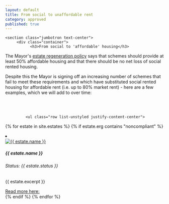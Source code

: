 ```yaml
---
layout: default
title: From social to unaffordable rent 
category: approved
published: true
---
```


<div class="col">



    <section class="jumbotron text-center">
	     <div class="container">
	           <h3>From social to 'affordable' housing</h3>
<p class="lead text-muted" align="left">
The Mayor's <a href="http://estatewatch.london/guide/#headingOne">estate regeneration policy</a> says that schemes should provide at least 50% affordable housing and that there should be no net loss of social rented housing.

Despite this the Mayor is signing off an increasing number of schemes that fail to meet these requirements and which have substituted social rented housing for affordable rent (i.e. up to 80% market rent) - here are a few examples, which we will add to over time: 
</p>
				
				 
<br>
<br>


             <ul class="row list-unstyled justify-content-center">
{% for estate in site.estates %}
{% if estate.erg contains "noncompliant" %}
                <li class="col-5" data-aos="fade-up">
                  <div class="card card-sm">
                    <a href="{{ estate.url }}">
                      <img class="card-img-top" src="{{ estate.images.first.image_path }}" alt="{{ estate.name }}">
                    </a>
		    <div class="card-body">
                      <h5 class="card-title">{{ estate.name }}</h5>
		      <h6 class="card-subtitle mb-2 text-muted">Status: {{ estate.status }}</h6>
		      <p class="card-text">{{ estate.excerpt }}</p>
                      <a target="_blank" href="{{ estate.url }}" data-toggle="tooltip" data-placement="top" title="Open in new tab">Read more here: <i class="icon-popup"></i></a>
                  </div>
                  </div>
                </li>
{% endif %}
{% endfor %}
              </ul>
</div>

